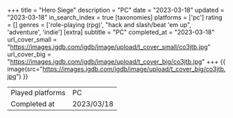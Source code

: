 +++
title = "Hero Siege"
description = "PC"
date = "2023-03-18"
updated = "2023-03-18"
in_search_index = true
[taxonomies]
platforms = ['pc']
rating = []
genres = ['role-playing (rpg)', "hack and slash/beat 'em up", 'adventure', 'indie']
[extra]
subtitle = "PC"
completed_at = "2023-03-18"
url_cover_small = "https://images.igdb.com/igdb/image/upload/t_cover_small/co3jtb.jpg"
url_cover_big = "https://images.igdb.com/igdb/image/upload/t_cover_big/co3jtb.jpg"
+++
{{ image(src="https://images.igdb.com/igdb/image/upload/t_cover_big/co3jtb.jpg") }}

|              |            |
| ------------ | ---------- |
| Played platforms    | PC |
| Completed at | 2023/03/18 |

